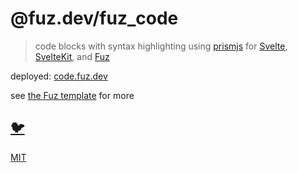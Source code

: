 # @fuz.dev/fuz_code

> code blocks with syntax highlighting using
> [prismjs](https://github.com/PrismJS/prism) for
> [Svelte](https://github.com/sveltejs/svelte),
> [SvelteKit](https://github.com/sveltejs/kit),
> and [Fuz](https://github.com/fuz-dev/fuz)

deployed:
[code.fuz.dev](https://code.fuz.dev/)

see [the Fuz template](https://github.com/fuz-dev/template) for more

## [🐦](https://wikipedia.org/wiki/Free_and_open-source_software)

[MIT](LICENSE)
